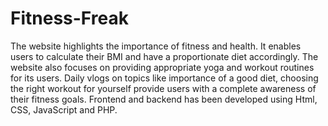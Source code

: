 # Fitness-Freak

The website highlights the importance of fitness and health.
It enables users to calculate their BMI and have a proportionate diet accordingly.
The website also focuses on providing appropriate yoga and workout routines for its users. 
Daily vlogs on topics like importance of a good diet, choosing the right workout for yourself provide users with a complete awareness of their fitness goals.
Frontend and backend has been developed using Html, CSS, JavaScript and PHP.
